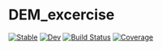 # DEM_excercise

[![Stable](https://img.shields.io/badge/docs-stable-blue.svg)](https://Queue_sys.github.io/DEM_excercise.jl/stable/)
[![Dev](https://img.shields.io/badge/docs-dev-blue.svg)](https://Queue_sys.github.io/DEM_excercise.jl/dev/)
[![Build Status](https://github.com/Queue_sys/DEM_excercise.jl/actions/workflows/CI.yml/badge.svg?branch=main)](https://github.com/Queue_sys/DEM_excercise.jl/actions/workflows/CI.yml?query=branch%3Amain)
[![Coverage](https://codecov.io/gh/Queue_sys/DEM_excercise.jl/branch/main/graph/badge.svg)](https://codecov.io/gh/Queue_sys/DEM_excercise.jl)

